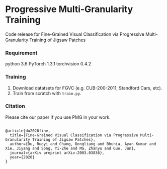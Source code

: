 
# Progressive Multi-Granularity Training
 
Code release for Fine-Grained Visual Classiﬁcation via Progressive Multi-Granularity Training of Jigsaw Patches
 
### Requirement
 
python 3.6
PyTorch 1.3.1
torchvision 0.4.2

### Training
 
1. Download datatsets for FGVC (e.g. CUB-200-2011, Standford Cars, etc).
2. Train from scratch with ``train.py``.


### Citation
 
Please cite our paper if you use PMG in your work.
```

@article{du2020fine,
  title={Fine-Grained Visual Classification via Progressive Multi-Granularity Training of Jigsaw Patches},
  author={Du, Ruoyi and Chang, Dongliang and Bhunia, Ayan Kumar and Xie, Jiyang and Song, Yi-Zhe and Ma, Zhanyu and Guo, Jun},
  journal={arXiv preprint arXiv:2003.03836},
  year={2020}
}

```
